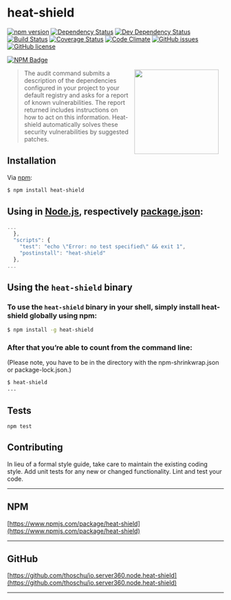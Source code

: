 heat-shield
=========

[![npm version](https://badge.fury.io/js/heat-shield.svg)](https://badge.fury.io/js/heat-shield)
[![Dependency Status](https://david-dm.org/thoschu/io.server360.node.heat-shield.svg)](https://david-dm.org/thoschu/io.server360.node.heat-shield)
[![Dev Dependency Status](https://david-dm.org/thoschu/io.server360.node.heat-shield/dev-status.svg)](https://david-dm.org/thoschu/io.server360.node.heat-shield?type=dev)
[![Build Status](https://travis-ci.org/thoschu/io.server360.node.heat-shield.svg?branch=master)](https://travis-ci.org/thoschu/io.server360.node.heat-shield)
[![Coverage Status](https://coveralls.io/repos/github/thoschu/io.server360.node.heat-shield/badge.svg?branch=master)](https://coveralls.io/github/thoschu/io.server360.node.heat-shield?branch=master)
[![Code Climate](https://codeclimate.com/github/thoschu/io.server360.node.heat-shield/badges/gpa.svg)](https://codeclimate.com/github/thoschu/io.server360.node.heat-shield)
[![GitHub issues](https://img.shields.io/github/issues/thoschu/io.server360.node.heat-shield.svg)](https://github.com/thoschu/io.server360.node.heat-shield/issues)
[![GitHub license](https://img.shields.io/github/license/thoschu/io.server360.node.heat-shield.svg)](https://github.com/thoschu/io.server360.node.heat-shield/blob/master/LICENSE)

[![NPM Badge](https://nodei.co/npm/heat-shield.png?downloads=true)](https://www.npmjs.com/package/heat-shield)

<img src="http://i63.tinypic.com/vgj6dj.jpg" width="196" height="196" align="right" hspace="12" />

> The audit command submits a description of the dependencies configured in your project to your default registry and asks for a report of known vulnerabilities. 
The report returned includes instructions on how to act on this information. Heat-shield automatically solves these security vulnerabilities by suggested patches.

## Installation

Via [npm](https://www.npmjs.com/):

```bash
$ npm install heat-shield
```

## Using in [Node.js](https://nodejs.org/),  respectively [package.json](https://docs.npmjs.com/files/package.json):

```javascript
...
  },
  "scripts": {
    "test": "echo \"Error: no test specified\" && exit 1",
    "postinstall": "heat-shield"
  },
...
```

## Using the `heat-shield` binary

### To use the `heat-shield` binary in your shell, simply install heat-shield globally using npm:
```bash
$ npm install -g heat-shield 
```

### After that you’re able to count from the command line:
(Please note, you have to be in the directory with the npm-shrinkwrap.json or package-lock.json.)
```bash
$ heat-shield
...
```

## Tests
`npm test`

## Contributing
In lieu of a formal style guide, take care to maintain the existing coding style. Add unit tests for any new or changed functionality. Lint and test your code.

***

## NPM

[https://www.npmjs.com/package/heat-shield](https://www.npmjs.com/package/heat-shield)

***

## GitHub

[https://github.com/thoschu/io.server360.node.heat-shield](https://github.com/thoschu/io.server360.node.heat-shield)

***
